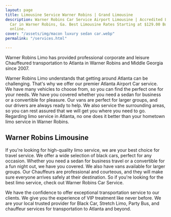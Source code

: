 ```yaml
---
layout: page
title: Limousine Service Warner Robins | Grand Limousine
description: Warner Robins Car Service Airport Limousine | Accredited Limo & Luxury
  Car in Warner Robins, Ga. Best Limousine Rates Starting at $129.00 Book Instantly
  online.
cover: "/assets/img/macon luxury sedan car.webp"
permalink: "/services.html"

---
```

Warner Robins Limo has provided professional corporate and leisure Chauffeured transportation to Atlanta in Warner Robins and Middle Georgia since 2007.

Warner Robins Limo understands that getting around Atlanta can be challenging. That's why we offer our premier Atlanta Airport Car service. We have many vehicles to choose from, so you can find the perfect one for your needs. We have you covered whether you need a sedan for business or a convertible for pleasure. Our vans are perfect for larger groups, and our drivers are always ready to help. We also service the surrounding areas, so you can rest assured that we will get you where you need to go. Regarding limo service in Atlanta, no one does it better than your hometown limo service in Warner Robins.

## Warner Robins Limousine

If you're looking for high-quality limo service, we are your best choice for travel service. We offer a wide selection of black cars, perfect for any occasion. Whether you need a sedan for business travel or a convertible for a fun night out, we have you covered. We also have vans available for larger groups. Our Chauffeurs are professional and courteous, and they will make sure everyone arrives safely at their destination. So if you're looking for the best limo service, check out Warner Robins Car Service.

We have the confidence to offer exceptional transportation service to our clients. We give you the experience of VIP treatment like never before. We are your local trusted provider for Black Car, Stretch Limo, Party Bus, and chauffeur services for transportation to Atlanta and beyond.